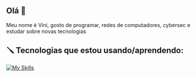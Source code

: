 ## Olá 👋
Meu nome é Vini, gosto de programar, redes de computadores, cybersec e estudar sobre novas tecnologias
## 🪛 Tecnologias que estou usando/aprendendo:
[![My Skills](https://skillicons.dev/icons?i=py,go,rust,bash,powershell,linux,windows)](https://skillicons.dev)
